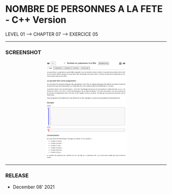 # NOMBRE DE PERSONNES A LA FETE - C++ Version
LEVEL 01 --> CHAPTER 07 --> EXERCICE 05

---
### **SCREENSHOT**

<div align="center">
    <img
        src="https://github.com/Ayckinn/CPP/blob/main/FRANCE_IOI/LEVEL_01/Chapter_07/05_nb_personnes_fete/personnes.png"
        alt="DEMO"
        style="width:50%">
</div>

---
### **RELEASE**

- December 08' 2021